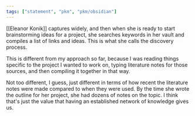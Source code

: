 ```yaml
---
tags: ["statement", "pkm", "pkm/obsidian"]
---
```


[[Eleanor Konik]] captures widely, and then when she is ready to start brainstorming ideas for a project, she searches keywords in her vault and compiles a list of links and ideas. This is what she calls the discovery process.

This is different from my approach so far, because I was reading things specific to the project I wanted to work on, typing literature notes for those sources, and then compiling it together in that way. 

Not too different, I guess, just different in terms of how recent the literature notes were made compared to when they were used. By the time she wrote the outline for her project, she had dozens of notes on the topic. I think that's just the value that having an established network of knowledge gives us.